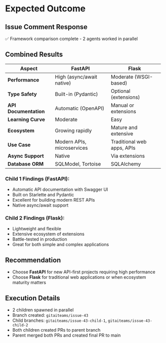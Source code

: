 # Expected Outcome

## Issue Comment Response
✅ Framework comparison complete - 2 agents worked in parallel

## Combined Results

| Aspect | FastAPI | Flask |
|--------|---------|-------|
| **Performance** | High (async/await native) | Moderate (WSGI-based) |
| **Type Safety** | Built-in (Pydantic) | Optional (extensions) |
| **API Documentation** | Automatic (OpenAPI) | Manual or extensions |
| **Learning Curve** | Moderate | Easy |
| **Ecosystem** | Growing rapidly | Mature and extensive |
| **Use Case** | Modern APIs, microservices | Traditional web apps, APIs |
| **Async Support** | Native | Via extensions |
| **Database ORM** | SQLModel, Tortoise | SQLAlchemy |

### Child 1 Findings (FastAPI):
- Automatic API documentation with Swagger UI
- Built on Starlette and Pydantic
- Excellent for building modern REST APIs
- Native async/await support

### Child 2 Findings (Flask):
- Lightweight and flexible
- Extensive ecosystem of extensions
- Battle-tested in production
- Great for both simple and complex applications

## Recommendation
- Choose **FastAPI** for new API-first projects requiring high performance
- Choose **Flask** for traditional web applications or when ecosystem maturity matters

## Execution Details
- 2 children spawned in parallel
- Branch created: `gitaiteams/issue-43`
- Child branches: `gitaiteams/issue-43-child-1`, `gitaiteams/issue-43-child-2`
- Both children created PRs to parent branch
- Parent merged both PRs and created final PR to main